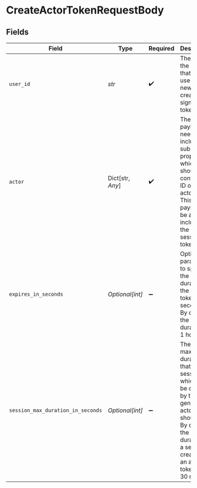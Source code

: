# CreateActorTokenRequestBody


## Fields

| Field                                                                                                                                                                                     | Type                                                                                                                                                                                      | Required                                                                                                                                                                                  | Description                                                                                                                                                                               | Example                                                                                                                                                                                   |
| ----------------------------------------------------------------------------------------------------------------------------------------------------------------------------------------- | ----------------------------------------------------------------------------------------------------------------------------------------------------------------------------------------- | ----------------------------------------------------------------------------------------------------------------------------------------------------------------------------------------- | ----------------------------------------------------------------------------------------------------------------------------------------------------------------------------------------- | ----------------------------------------------------------------------------------------------------------------------------------------------------------------------------------------- |
| `user_id`                                                                                                                                                                                 | *str*                                                                                                                                                                                     | :heavy_check_mark:                                                                                                                                                                        | The ID of the user that can use the newly created sign in token.                                                                                                                          | user_1a2b3c                                                                                                                                                                               |
| `actor`                                                                                                                                                                                   | Dict[str, *Any*]                                                                                                                                                                          | :heavy_check_mark:                                                                                                                                                                        | The actor payload. It needs to include a sub property which should contain the ID of the actor.<br/>This whole payload will be also included in the JWT session token.                    | {<br/>"sub": "user_2OEpKhcCN1Lat9NQ0G6puh7q5Rb"<br/>}                                                                                                                                     |
| `expires_in_seconds`                                                                                                                                                                      | *Optional[int]*                                                                                                                                                                           | :heavy_minus_sign:                                                                                                                                                                        | Optional parameter to specify the life duration of the actor token in seconds.<br/>By default, the duration is 1 hour.                                                                    | 3600                                                                                                                                                                                      |
| `session_max_duration_in_seconds`                                                                                                                                                         | *Optional[int]*                                                                                                                                                                           | :heavy_minus_sign:                                                                                                                                                                        | The maximum duration that the session which will be created by the generated actor token should last.<br/>By default, the duration of a session created via an actor token, lasts 30 minutes. | 1800                                                                                                                                                                                      |